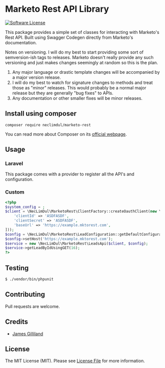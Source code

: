 # Marketo Rest API Library

[![Software License](https://img.shields.io/badge/license-MIT-brightgreen.svg?style=flat-square)](LICENSE.md)

This package provides a simple set of classes for interacting with Marketo's Rest API. Built using Swagger Codegen directly from Marketo's documentation.

Notes on versioning. I will do my best to start providing some sort of semversion-ish tags to releases. Marketo doesn't really provide any such versioning and just makes changes seemingly at random so this is the plan.
1) Any major language or drastic template changes will be accompanied by a major version release.
2) I will do my best to watch for signature changes to methods and treat those as "minor" releases. This would probably be a normal major release but they are generally "bug fixes" to APIs.
3) Any documentation or other smaller fixes will be minor releases.

## Install using composer


```
composer require neclimdul/marketo-rest
```

You can read more about Composer on its [official webpage](https://getcomposer.org).


## Usage

### Laravel
This package comes with a provider to register all the API's and configuration.


### Custom

```php
<?php
$system_config = ;
$client = \NecLimDul\MarketoRest\ClientFactory::createOauthClient(new \NecLimDul\MarketoRest\Configuration([
    'clientId' => 'ASDFASDF',
    'clientSecret' => 'ASDFASDF',
    'baseUrl' => 'https://example.mktorest.com',
]));
$config = \NecLimDul\MarketoRest\LeadConfiguration::getDefaultConfiguration();
$config->setHost('https://example.mktorest.com');
$service = new \NecLimDul\MarketoRest\LeadsApi($client, $config);
$service->getLeadByIdUsingGET(16);
?>
```

## Testing

``` bash
$ ./vendor/bin/phpunit
```

## Contributing

Pull requests are welcome.

## Credits

- [James Gilliland](https://github.com/neclimdul)

## License

The MIT License (MIT). Please see [License File](https://github.com/neclimdul/marketo-rest/blob/master/LICENSE) for more information.

